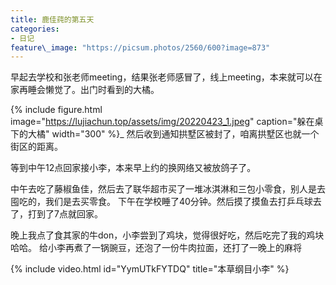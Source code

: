 ```yaml
---
title: 鹿佳莼的第五天
categories:
- 日记
feature\_image: "https://picsum.photos/2560/600?image=873"
---
```


早起去学校和张老师meeting，结果张老师感冒了，线上meeting，本来就可以在家再睡会懒觉了。出门时看到的大橘。

{% include figure.html image="https://lujiachun.top/assets/img/20220423_1.jpeg" caption="躲在桌下的大橘" width="300" %}_
然后收到通知拱墅区被封了，咱离拱墅区也就一个街区的距离。

等到中午12点回家接小李，本来早上约的换网络又被放鸽子了。

中午去吃了藤椒鱼佳，然后去了联华超市买了一堆冰淇淋和三包小零食，别人是去囤吃的，我们是去买零食。
下午在学校睡了40分钟。然后摸了摸鱼去打乒乓球去了，打到了7点就回家。

晚上我点了食其家的牛don，小李尝到了鸡块，觉得很好吃，然后吃完了我的鸡块哈哈。
给小李再煮了一锅豌豆，还泡了一份牛肉拉面，还打了一晚上的麻将

{% include video.html id="YymUTkFYTDQ" title="本草纲目小李" %}


